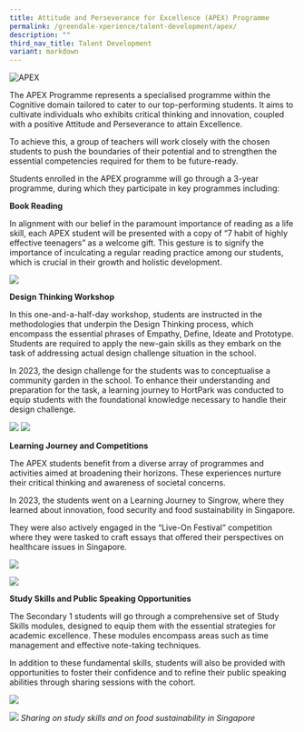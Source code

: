 ```yaml
---
title: Attitude and Perseverance for Excellence (APEX) Programme
permalink: /greendale-xperience/talent-development/apex/
description: ""
third_nav_title: Talent Development
variant: markdown
---
```


![APEX](/images/talent%20development%20apex%20prog.png)

The APEX Programme represents a specialised programme within the Cognitive domain tailored to cater to our top-performing students. It aims to cultivate individuals who exhibits critical thinking and innovation, coupled with a positive Attitude and Perseverance to attain Excellence.

To achieve this, a group of teachers will work closely with the chosen students to push the boundaries of their potential and to strengthen the essential competencies required for them to be future-ready.

Students enrolled in the APEX programme will go through a 3-year programme, during which they participate in key programmes including:

**Book Reading**

In alignment with our belief in the paramount importance of reading as a life skill, each APEX student will be presented with a copy of “7 habit of highly effective teenagers” as a welcome gift. This gesture is to signify the importance of inculcating a regular reading practice among our students, which is crucial in their growth and holistic development.

![](/images/screenshot_7.jpg)

**Design Thinking Workshop**

In this one-and-a-half-day workshop, students are instructed in the methodologies that underpin the Design Thinking process, which encompass the essential phrases of Empathy, Define, Ideate and Prototype. Students are required to apply the new-gain skills as they embark on the task of addressing actual design challenge situation in the school.

In 2023, the design challenge for the students was to conceptualise a community garden in the school. To enhance their understanding and preparation for the task, a learning journey to HortPark was conducted to equip students with the foundational knowledge necessary to handle their design challenge.

![](/images/screenshot_8.jpg)
![](/images/screenshot_9.jpg)

**Learning Journey and Competitions**

The APEX students benefit from a diverse array of programmes and activities aimed at broadening their horizons. These experiences nurture their critical thinking and awareness of societal concerns.

In 2023, the students went on a Learning Journey to Singrow, where they learned about innovation, food security and food sustainability in Singapore.

They were also actively engaged in the “Live-On Festival” competition where they were tasked to craft essays that offered their perspectives on healthcare issues in Singapore.

![](/images/screenshot_10.jpg)

![](/images/screenshot_11.jpg)

**Study Skills and Public Speaking Opportunities**

The Secondary 1 students will go through a comprehensive set of Study Skills modules, designed to equip them with the essential strategies for academic excellence. These modules encompass areas such as time management and effective note-taking techniques.

In addition to these fundamental skills, students will also be provided with opportunities to foster their confidence and to refine their public speaking abilities through sharing sessions with the cohort.

![](/images/screenshot_12.jpg)

![](/images/screenshot_13.jpg)
*Sharing on study skills and on food sustainability in Singapore*
